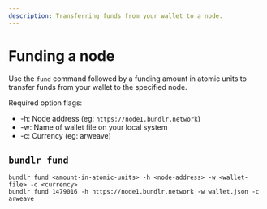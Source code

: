 ```yaml
---
description: Transferring funds from your wallet to a node.
---
```


# Funding a node

Use the `fund` command followed by a funding amount in atomic units to transfer funds from your wallet to the specified node.

Required option flags:

-   -h: Node address (eg: `https://node1.bundlr.network`)
-   -w: Name of wallet file on your local system
-   -c: Currency (eg: arweave)

## `bundlr fund`

```console
bundlr fund <amount-in-atomic-units> -h <node-address> -w <wallet-file> -c <currency>
bundlr fund 1479016 -h https://node1.bundlr.network -w wallet.json -c arweave
```
